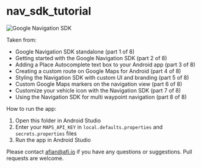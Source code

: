 # nav_sdk_tutorial

![Google Navigation SDK](https://blog.afi.io/content/images/size/w1600/2024/12/Screenshot-2024-12-25-at-8.34.57-PM.png "Google Navigation SDK")

Taken from:
- Google Navigation SDK standalone (part 1 of 8)
- Getting started with the Google Navigation SDK (part 2 of 8)
- Adding a Place Autocomplete text box to your Android app (part 3 of 8)
- Creating a custom route on Google Maps for Android (part 4 of 8)
- Styling the Navigation SDK with custom UI and branding (part 5 of 8)
- Custom Google Maps markers on the navigation view (part 6 of 8)
- Customize your vehicle icon with the Navigation SDK (part 7 of 8)
- Using the Navigation SDK for multi waypoint navigation (part 8 of 8)

How to run the app:

1. Open this folder in Android Studio
2. Enter your `MAPS_API_KEY` in `local.defaults.properties` and `secrets.properties` files
3. Run the app in Android Studio

Please contact afian@afi.io if you have any questions or suggestions. Pull requests are welcome.